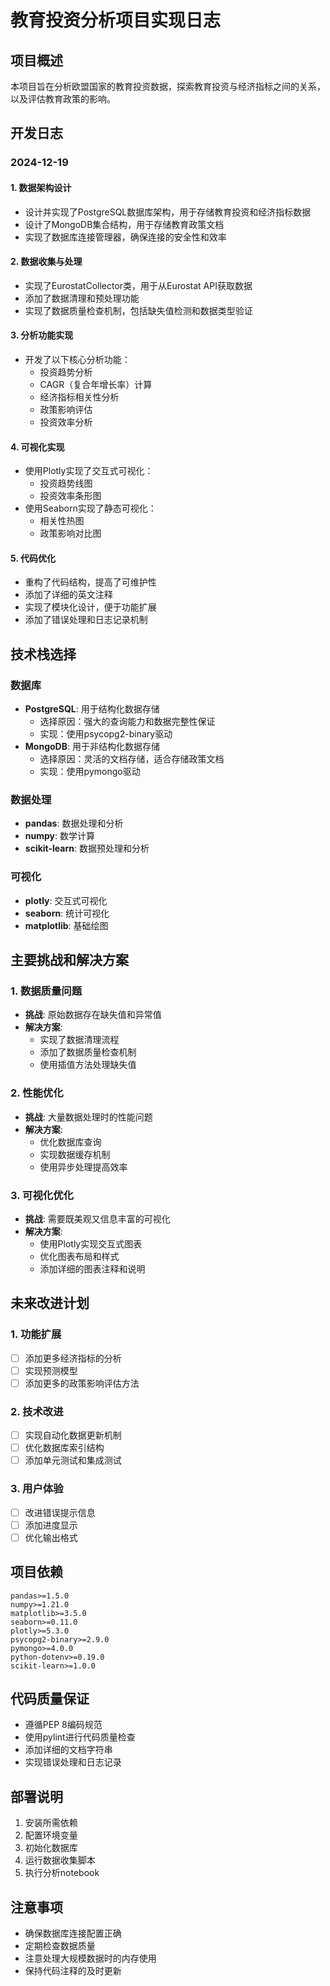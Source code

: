 # 教育投资分析项目实现日志

## 项目概述
本项目旨在分析欧盟国家的教育投资数据，探索教育投资与经济指标之间的关系，以及评估教育政策的影响。

## 开发日志

### 2024-12-19

#### 1. 数据架构设计
- 设计并实现了PostgreSQL数据库架构，用于存储教育投资和经济指标数据
- 设计了MongoDB集合结构，用于存储教育政策文档
- 实现了数据库连接管理器，确保连接的安全性和效率

#### 2. 数据收集与处理
- 实现了EurostatCollector类，用于从Eurostat API获取数据
- 添加了数据清理和预处理功能
- 实现了数据质量检查机制，包括缺失值检测和数据类型验证

#### 3. 分析功能实现
- 开发了以下核心分析功能：
  - 投资趋势分析
  - CAGR（复合年增长率）计算
  - 经济指标相关性分析
  - 政策影响评估
  - 投资效率分析

#### 4. 可视化实现
- 使用Plotly实现了交互式可视化：
  - 投资趋势线图
  - 投资效率条形图
- 使用Seaborn实现了静态可视化：
  - 相关性热图
  - 政策影响对比图

#### 5. 代码优化
- 重构了代码结构，提高了可维护性
- 添加了详细的英文注释
- 实现了模块化设计，便于功能扩展
- 添加了错误处理和日志记录机制

## 技术栈选择

### 数据库
- **PostgreSQL**: 用于结构化数据存储
  - 选择原因：强大的查询能力和数据完整性保证
  - 实现：使用psycopg2-binary驱动
- **MongoDB**: 用于非结构化数据存储
  - 选择原因：灵活的文档存储，适合存储政策文档
  - 实现：使用pymongo驱动

### 数据处理
- **pandas**: 数据处理和分析
- **numpy**: 数学计算
- **scikit-learn**: 数据预处理和分析

### 可视化
- **plotly**: 交互式可视化
- **seaborn**: 统计可视化
- **matplotlib**: 基础绘图

## 主要挑战和解决方案

### 1. 数据质量问题
- **挑战**: 原始数据存在缺失值和异常值
- **解决方案**: 
  - 实现了数据清理流程
  - 添加了数据质量检查机制
  - 使用插值方法处理缺失值

### 2. 性能优化
- **挑战**: 大量数据处理时的性能问题
- **解决方案**:
  - 优化数据库查询
  - 实现数据缓存机制
  - 使用异步处理提高效率

### 3. 可视化优化
- **挑战**: 需要既美观又信息丰富的可视化
- **解决方案**:
  - 使用Plotly实现交互式图表
  - 优化图表布局和样式
  - 添加详细的图表注释和说明

## 未来改进计划

### 1. 功能扩展
- [ ] 添加更多经济指标的分析
- [ ] 实现预测模型
- [ ] 添加更多的政策影响评估方法

### 2. 技术改进
- [ ] 实现自动化数据更新机制
- [ ] 优化数据库索引结构
- [ ] 添加单元测试和集成测试

### 3. 用户体验
- [ ] 改进错误提示信息
- [ ] 添加进度显示
- [ ] 优化输出格式

## 项目依赖
```
pandas>=1.5.0
numpy>=1.21.0
matplotlib>=3.5.0
seaborn>=0.11.0
plotly>=5.3.0
psycopg2-binary>=2.9.0
pymongo>=4.0.0
python-dotenv>=0.19.0
scikit-learn>=1.0.0
```

## 代码质量保证
- 遵循PEP 8编码规范
- 使用pylint进行代码质量检查
- 添加详细的文档字符串
- 实现错误处理和日志记录

## 部署说明
1. 安装所需依赖
2. 配置环境变量
3. 初始化数据库
4. 运行数据收集脚本
5. 执行分析notebook

## 注意事项
- 确保数据库连接配置正确
- 定期检查数据质量
- 注意处理大规模数据时的内存使用
- 保持代码注释的及时更新
